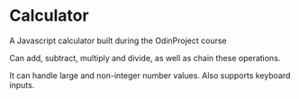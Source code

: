 # Calculator
A Javascript calculator built during the OdinProject course

Can add, subtract, multiply and divide, as well as chain these operations.

It can handle large and non-integer number values. Also supports keyboard inputs.
